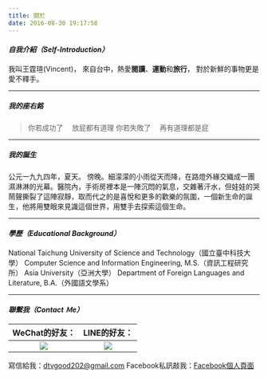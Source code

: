 ```yaml
---
title: 關於
date: 2016-08-30 19:17:58
---
```


#### _自我介紹（Self-Introduction）_
我叫王霆瑄(Vincent)，
來自台中，熱愛**閱讀**、**運動**和**旅行**，
對於新鮮的事物更是愛不釋手。

***

##### 我的座右銘
> 你若成功了
&emsp;放屁都有道理
你若失敗了
&emsp;再有道理都是屁

***

##### 我的誕生
公元一九九四年，夏天。
傍晚。細濛濛的小雨從天而降，在路燈外緣交織成一團濕淋淋的光幕。醫院內，手術房裡本是一陣沉悶的氣息，交雜著汗水，但娃娃的哭鬧聲撕裂了這陣寂靜，取而代之的是喜悅和更多的歡樂的氛圍，一個新生命的誕生，他將用雙眼來見識這個世界，用雙手去探索這個生命。
***

#### _學歷（Educational Background）_
National Taichung University of Science and Technology（國立臺中科技大學）
Computer Science and Information Engineering, M.S.（資訊工程研究所）
Asia University（亞洲大學）
Department of Foreign Languages and Literature, B.A.（外國語文學系）
***

#### _聯繫我（Contact Ｍe）_
| WeChat的好友：  | LINE的好友： |
|:-------------: |:---------------:|
| <img src="/blogs/images/wechat.png"> | <img src="/blogs/images/line.jpg"> |

寫信給我：<dtvgood202@gmail.com>
Facebook私訊敲我：[Facebook個人頁面](https://www.facebook.com/dtvgood202)
